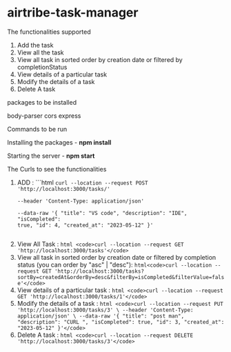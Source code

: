 # airtribe-task-manager

The functionalities supported

1. Add the task
2. View all the task
3. View all task in sorted order by creation date or filtered by completionStatus
4. View details of a particular task
5. Modify the details of a task
6. Delete A task

packages to be installed

body-parser cors express

Commands to be run

Installing the packages - <strong>npm install</strong>

Starting the server - <strong>npm start</strong>

The Curls to see the functionalities

1. ADD : ```html 
<code>curl --location --request POST 'http://localhost:3000/tasks/' \
--header 'Content-Type: application/json' \
--data-raw '{
      "title": "VS code",
      "description": "IDE",
      "isCompleted": true,
      "id": 4,
      "created_at": "2023-05-12"
    }'</code> 
    ```
2. View All Task : ``` html <code>curl --location --request GET 'http://localhost:3000/tasks'</code> ```
3. View all task in sorted order by creation date or filtered by completion status (you can order by "asc" | "desc"):  ``` html<code>curl --location --request GET 'http://localhost:3000/tasks?sortBy=createdAt&orderBy=desc&filterBy=isCompleted&filterValue=false'</code> ```
4. View details of a particular task : ``` html <code>curl --location --request GET 'http://localhost:3000/tasks/1'</code> ```
5. Modify the details of a task : ``` html <code>curl --location --request PUT 'http://localhost:3000/tasks/3' \
--header 'Content-Type: application/json' \
--data-raw '{
      "title": "post man",
      "description": "CURL ",
      "isCompleted": true,
      "id": 3,
      "created_at": "2023-05-12"
    }'</code> ```
6. Delete A task : ``` html <code>curl --location --request DELETE 'http://localhost:3000/tasks/3'</code> ```